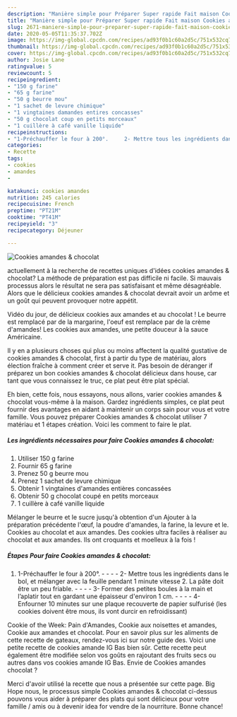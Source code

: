 ```yaml
---
description: "Manière simple pour Préparer Super rapide Fait maison Cookies amandes &amp;amp; chocolat"
title: "Manière simple pour Préparer Super rapide Fait maison Cookies amandes &amp;amp; chocolat"
slug: 2671-maniere-simple-pour-preparer-super-rapide-fait-maison-cookies-amandes-and-amp-chocolat
date: 2020-05-05T11:35:37.702Z
image: https://img-global.cpcdn.com/recipes/ad93f0b1c60a2d5c/751x532cq70/cookies-amandes-chocolat-photo-principale-de-la-recette.jpg
thumbnail: https://img-global.cpcdn.com/recipes/ad93f0b1c60a2d5c/751x532cq70/cookies-amandes-chocolat-photo-principale-de-la-recette.jpg
cover: https://img-global.cpcdn.com/recipes/ad93f0b1c60a2d5c/751x532cq70/cookies-amandes-chocolat-photo-principale-de-la-recette.jpg
author: Josie Lane
ratingvalue: 5
reviewcount: 5
recipeingredient:
- "150 g farine"
- "65 g farine"
- "50 g beurre mou"
- "1 sachet de levure chimique"
- "1 vingtaines damandes entires concasses"
- "50 g chocolat coup en petits morceaux"
- "1 cuillère à café vanille liquide"
recipeinstructions:
- "1-Préchauffer le four à 200°.     2- Mettre tous les ingrédients dans le bol, et mélanger avec la feuille pendant 1 minute vitesse 2. La pâte doit être un peu friable.     3- Former des petites boules à la main et l’aplatir tout en gardant une épaisseur d&#39;environ 1 cm.     4- Enfourner 10 minutes sur une plaque recouverte de papier sulfurisé (les cookies doivent être mous, ils vont durcir en refroidissant)"
categories:
- Recette
tags:
- cookies
- amandes
- 

katakunci: cookies amandes  
nutrition: 245 calories
recipecuisine: French
preptime: "PT21M"
cooktime: "PT41M"
recipeyield: "3"
recipecategory: Déjeuner

---
```



![Cookies amandes &amp; chocolat](https://img-global.cpcdn.com/recipes/ad93f0b1c60a2d5c/751x532cq70/cookies-amandes-chocolat-photo-principale-de-la-recette.jpg)

actuellement à la recherche de recettes uniques d'idées cookies amandes &amp; chocolat? La méthode de préparation est pas difficile ni facile. Si mauvais processus alors le résultat ne sera pas satisfaisant et même désagréable. Alors que le délicieux cookies amandes &amp; chocolat devrait avoir un arôme et un goût qui peuvent provoquer notre appétit.

Vidéo du jour, de délicieux cookies aux amandes et au chocolat ! Le beurre est remplacé par de la margarine, l&#39;oeuf est remplace par de la crème d&#39;amandes! Les cookies aux amandes, une petite douceur à la sauce Américaine.

Il y en a plusieurs choses qui plus ou moins affectent la qualité gustative de cookies amandes &amp; chocolat, first à partir du type de matériau, alors élection fraîche à comment créer et serve it. Pas besoin de déranger if préparez un bon cookies amandes &amp; chocolat délicieux dans house, car tant que vous connaissez le truc, ce plat peut être plat spécial.


Eh bien, cette fois, nous essayons, nous allons, varier cookies amandes &amp; chocolat vous-même à la maison. Gardez ingrédients simples, ce plat peut fournir des avantages en aidant à maintenir un corps sain pour vous et votre famille. Vous pouvez préparer Cookies amandes &amp; chocolat utiliser 7 matériau et 1 étapes création. Voici les comment to faire le plat.

<!--inarticleads1-->

##### Les ingrédients nécessaires pour faire Cookies amandes &amp; chocolat:

1. Utiliser 150 g farine
1. Fournir 65 g farine
1. Prenez 50 g beurre mou
1. Prenez 1 sachet de levure chimique
1. Obtenir 1 vingtaines d&#39;amandes entières concassées
1. Obtenir 50 g chocolat coupé en petits morceaux
1.  1 cuillère à café vanille liquide


Mélanger le beurre et le sucre jusqu&#39;à obtention d&#39;un Ajouter à la préparation précédente l&#39;œuf, la poudre d&#39;amandes, la farine, la levure et le. Cookies au chocolat et aux amandes. Des cookies ultra faciles à réaliser au chocolat et aux amandes. Ils ont croquants et moelleux à la fois ! 

<!--inarticleads2-->

##### Étapes Pour faire Cookies amandes &amp; chocolat:

1. 1-Préchauffer le four à 200°. -  -   -  - 2- Mettre tous les ingrédients dans le bol, et mélanger avec la feuille pendant 1 minute vitesse 2. La pâte doit être un peu friable. -  -   -  - 3- Former des petites boules à la main et l’aplatir tout en gardant une épaisseur d&#39;environ 1 cm. -  -   -  - 4- Enfourner 10 minutes sur une plaque recouverte de papier sulfurisé (les cookies doivent être mous, ils vont durcir en refroidissant)


Cookie of the Week: Pain d&#39;Amandes, Cookie aux noisettes et amandes, Cookie aux amandes et chocolat. Pour en savoir plus sur les aliments de cette recette de gateaux, rendez-vous ici sur notre guide des. Voici une petite recette de cookies amande IG Bas bien sûr. Cette recette peut également être modifiée selon vos goûts en rajoutant des fruits secs ou autres dans vos cookies amande IG Bas. Envie de Cookies amandes chocolat ? 


Merci d'avoir utilisé la recette que nous a présentée sur cette page. Big Hope nous, le processus simple Cookies amandes &amp; chocolat ci-dessus pouvons vous aider à préparer des plats qui sont délicieux pour votre famille / amis ou à devenir idea for vendre de la nourriture. Bonne chance!
